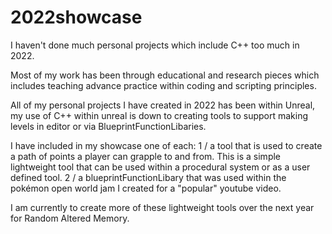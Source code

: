 # 2022showcase

I haven't done much personal projects which include C++ too much in 2022.

Most of my work has been through educational and research pieces which includes teaching advance practice within coding and scripting principles.

All of my personal projects I have created in 2022 has been within Unreal, my use of C++ within unreal is down to creating tools to support making levels in editor or via BlueprintFunctionLibaries.

I have included in my showcase one of each:
1 / a tool that is used to create a path of points a player can grapple to and from. This is a simple lightweight tool that can be used within a procedural system or as a user defined tool.
2 / a blueprintFunctionLibary that was used within the pokémon open world jam I created for a "popular" youtube video.

I am currently to create more of these lightweight tools over the next year for Random Altered Memory.

